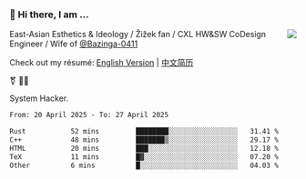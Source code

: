 ### 👋 Hi there, I am ...

<img align="right" src="https://github-readme-stats.vercel.app/api?username=victoryang00&show_icons=true&icon_color=0366d6&bg_color=ffffff&hide_title=true" />

East-Asian Esthetics & Ideology / Žižek fan / CXL HW&SW CoDesign Engineer / Wife of [@Bazinga-0411](https://bazinga-0411.github.io/)

Check out my résumé: [English Version](http://asplos.dev/) | [中文简历](http://asplos.dev/CN.html)

⚧️ 
🏳️‍⚧️ 

System Hacker.


<!--START_SECTION:waka-->

```txt
From: 20 April 2025 - To: 27 April 2025

Rust           52 mins         ████████░░░░░░░░░░░░░░░░░   31.41 %
C++            48 mins         ███████▒░░░░░░░░░░░░░░░░░   29.17 %
HTML           20 mins         ███░░░░░░░░░░░░░░░░░░░░░░   12.18 %
TeX            11 mins         █▓░░░░░░░░░░░░░░░░░░░░░░░   07.20 %
Other          6 mins          █░░░░░░░░░░░░░░░░░░░░░░░░   04.03 %
```

<!--END_SECTION:waka-->
